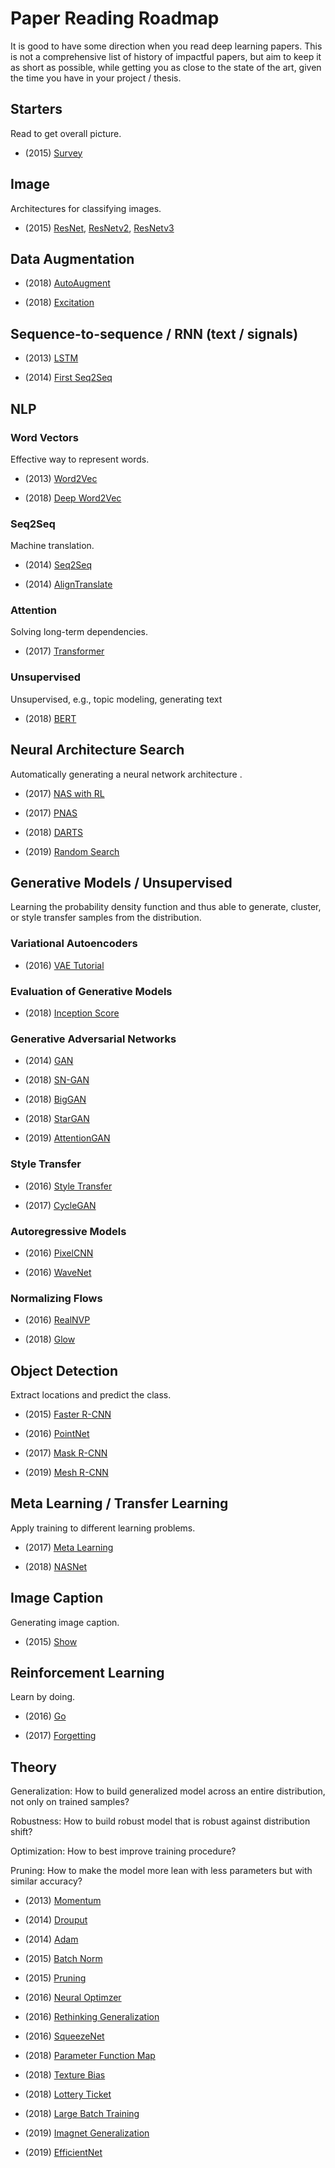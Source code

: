 # Paper Reading Roadmap

It is good to have some direction when you read deep learning papers.  This is not a comprehensive list of history of impactful papers, but aim to keep it as short as possible, while getting you as close to the state of the art, given the time you have in your project / thesis.

## Starters

Read to get overall picture.

- (2015) [Survey](http://www.cs.toronto.edu/~hinton/absps/NatureDeepReview.pdf)

## Image

Architectures for classifying images.

- (2015) [ResNet](https://arxiv.org/pdf/1512.03385.pdf), [ResNetv2](https://arxiv.org/abs/1603.05027), [ResNetv3](https://arxiv.org/abs/1611.05431)

## Data Augmentation

- (2018) [AutoAugment](https://arxiv.org/abs/1805.09501)

- (2018) [Excitation](https://arxiv.org/abs/1709.01507v4)

## Sequence-to-sequence / RNN (text / signals)

- (2013) [LSTM](http://arxiv.org/pdf/1308.0850)

- (2014) [First Seq2Seq](http://arxiv.org/pdf/1406.1078)


## NLP

### Word Vectors

Effective way to represent words.

- (2013) [Word2Vec](https://arxiv.org/abs/1610.02357)

- (2018) [Deep Word2Vec](https://arxiv.org/abs/1802.05365)

### Seq2Seq

Machine translation.

- (2014) [Seq2Seq](https://arxiv.org/pdf/1409.3215.pdf)

- (2014) [AlignTranslate](https://arxiv.org/abs/1409.0473)

### Attention

Solving long-term dependencies.

- (2017) [Transformer](https://arxiv.org/abs/1706.03762)

### Unsupervised

Unsupervised, e.g., topic modeling, generating text

- (2018) [BERT](https://arxiv.org/abs/1810.04805)


## Neural Architecture Search

Automatically generating a neural network architecture .

- (2017) [NAS with RL](https://arxiv.org/abs/1611.01578)

- (2017) [PNAS](https://arxiv.org/abs/1712.00559)

- (2018) [DARTS](https://arxiv.org/abs/1806.09055)

- (2019) [Random Search](https://arxiv.org/abs/1902.07638)

## Generative Models / Unsupervised

Learning the probability density function and thus able to generate, cluster, or style transfer samples from the distribution.

### Variational Autoencoders

- (2016) [VAE Tutorial](https://arxiv.org/abs/1606.05908)

### Evaluation of Generative Models

- (2018) [Inception Score](https://arxiv.org/abs/1801.01973)

### Generative Adversarial Networks

- (2014) [GAN](https://arxiv.org/abs/1406.2661)

- (2018) [SN-GAN](https://openreview.net/pdf?id=B1QRgziT-)

- (2018) [BigGAN](https://arxiv.org/abs/1809.11096)

- (2018) [StarGAN](https://arxiv.org/abs/1711.09020v3)

- (2019) [AttentionGAN](http://proceedings.mlr.press/v97/zhang19d.html)

### Style Transfer

- (2016) [Style Transfer](https://www.cv-foundation.org/openaccess/content_cvpr_2016/papers/Gatys_Image_Style_Transfer_CVPR_2016_paper.pdf)

- (2017) [CycleGAN](https://arxiv.org/abs/1703.10593)

### Autoregressive Models

- (2016) [PixelCNN](https://arxiv.org/abs/1606.05328)

- (2016) [WaveNet](https://arxiv.org/abs/1609.03499)

### Normalizing Flows

- (2016) [RealNVP](https://arxiv.org/abs/1605.08803)

- (2018) [Glow](https://arxiv.org/abs/1807.03039)

## Object Detection

Extract locations and predict the class.

- (2015) [Faster R-CNN](https://arxiv.org/abs/1506.01497)

- (2016) [PointNet](https://arxiv.org/abs/1612.00593)

- (2017) [Mask R-CNN](https://arxiv.org/abs/1703.06870)

- (2019) [Mesh R-CNN](https://arxiv.org/abs/1906.02739)

## Meta Learning / Transfer Learning

Apply training to different learning problems.

- (2017) [Meta Learning](https://arxiv.org/abs/1703.03400)

- (2018) [NASNet](https://arxiv.org/abs/1707.07012v4)

## Image Caption

Generating image caption.

- (2015) [Show](https://arxiv.org/pdf/1502.03044v3.pdf)

## Reinforcement Learning

Learn by doing.

- (2016) [Go](https://www.nature.com/articles/nature16961)

- (2017) [Forgetting](https://www.pnas.org/content/114/13/3521.short)

## Theory

Generalization: How to build generalized model across an entire distribution, not only on trained samples?

Robustness: How to build robust model that is robust against distribution shift?

Optimization: How to best improve training procedure?

Pruning: How to make the model more lean with less parameters but with similar accuracy?

- (2013) [Momentum](http://www.jmlr.org/proceedings/papers/v28/sutskever13.pdf)

- (2014) [Drouput](http://jmlr.org/papers/v15/srivastava14a.html)

- (2014) [Adam](https://arxiv.org/abs/1412.6980)

- (2015) [Batch Norm](https://arxiv.org/abs/1502.03167)

- (2015) [Pruning](https://arxiv.org/abs/1510.00149)

- (2016) [Neural Optimzer](https://arxiv.org/pdf/1606.04474)

- (2016) [Rethinking Generalization](https://arxiv.org/abs/1611.03530)

- (2016) [SqueezeNet](https://arxiv.org/abs/1602.07360)

- (2018) [Parameter Function Map](https://arxiv.org/abs/1805.08522)

- (2018) [Texture Bias](https://arxiv.org/abs/1811.12231)

- (2018) [Lottery Ticket](https://arxiv.org/abs/1803.03635)

- (2018) [Large Batch Training](https://arxiv.org/abs/1902.10811)

- (2019) [Imagnet Generalization](https://arxiv.org/abs/1902.10811)

- (2019) [EfficientNet](https://arxiv.org/abs/1905.11946)
